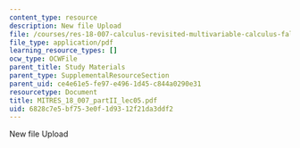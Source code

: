 ```yaml
---
content_type: resource
description: New file Upload
file: /courses/res-18-007-calculus-revisited-multivariable-calculus-fall-2011/6828c7e5bf753e0f1d9312f21da3ddf2_MITRES_18_007_partII_lec05.pdf
file_type: application/pdf
learning_resource_types: []
ocw_type: OCWFile
parent_title: Study Materials
parent_type: SupplementalResourceSection
parent_uid: ce4e61e5-fe97-e496-1d45-c844a0290e31
resourcetype: Document
title: MITRES_18_007_partII_lec05.pdf
uid: 6828c7e5-bf75-3e0f-1d93-12f21da3ddf2
---
```

New file Upload


